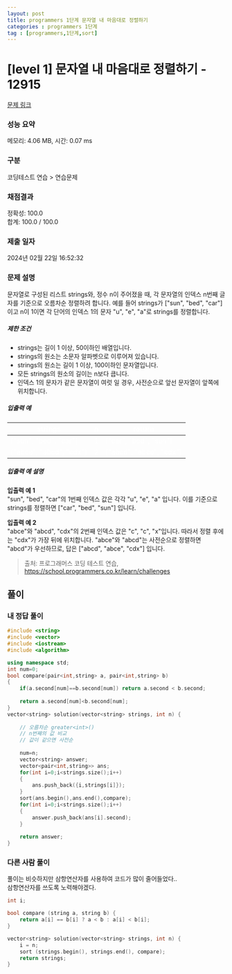 ```yaml
---
layout: post
title: programmers 1단계 문자열 내 마음대로 정렬하기
categories : programmers 1단계
tag : [programmers,1단계,sort]
---
```


<style>
    table, th, td {
        color: white;
    }
</style>

# [level 1] 문자열 내 마음대로 정렬하기 - 12915 

[문제 링크](https://school.programmers.co.kr/learn/courses/30/lessons/12915) 

### 성능 요약

메모리: 4.06 MB, 시간: 0.07 ms

### 구분

코딩테스트 연습 > 연습문제

### 채점결과

정확성: 100.0<br/>합계: 100.0 / 100.0

### 제출 일자

2024년 02월 22일 16:52:32

### 문제 설명

<p>문자열로 구성된 리스트 strings와, 정수 n이 주어졌을 때, 각 문자열의 인덱스 n번째 글자를 기준으로 오름차순 정렬하려 합니다. 예를 들어 strings가 ["sun", "bed", "car"]이고 n이 1이면 각 단어의 인덱스 1의 문자 "u", "e", "a"로 strings를 정렬합니다.</p>

<h5>제한 조건</h5>

<ul>
<li>strings는 길이 1 이상, 50이하인 배열입니다.</li>
<li>strings의 원소는 소문자 알파벳으로 이루어져 있습니다.</li>
<li>strings의 원소는 길이 1 이상, 100이하인 문자열입니다.</li>
<li>모든 strings의 원소의 길이는 n보다 큽니다.</li>
<li>인덱스 1의 문자가 같은 문자열이 여럿 일 경우, 사전순으로 앞선 문자열이 앞쪽에 위치합니다.</li>
</ul>

<h5>입출력 예</h5>
<table class="table">
        <thead><tr>
<th>strings</th>
<th>n</th>
<th>return</th>
</tr>
</thead>
        <tbody><tr>
<td>["sun", "bed", "car"]</td>
<td>1</td>
<td>["car", "bed", "sun"]</td>
</tr>
<tr>
<td>["abce", "abcd", "cdx"]</td>
<td>2</td>
<td>["abcd", "abce", "cdx"]</td>
</tr>
</tbody>
      </table>
<h5>입출력 예 설명</h5>

<p><strong>입출력 예 1</strong><br>
"sun", "bed", "car"의 1번째 인덱스 값은 각각 "u", "e", "a" 입니다. 이를 기준으로 strings를 정렬하면 ["car", "bed", "sun"] 입니다.</p>

<p><strong>입출력 예 2</strong><br>
"abce"와 "abcd", "cdx"의 2번째 인덱스 값은 "c", "c", "x"입니다. 따라서 정렬 후에는 "cdx"가 가장 뒤에 위치합니다. "abce"와 "abcd"는 사전순으로 정렬하면 "abcd"가 우선하므로, 답은 ["abcd", "abce", "cdx"] 입니다.</p>


> 출처: 프로그래머스 코딩 테스트 연습, https://school.programmers.co.kr/learn/challenges

## 풀이

### 내 정답 풀이

```c++
#include <string>
#include <vector>
#include <iostream>
#include <algorithm>

using namespace std;
int num=0;
bool compare(pair<int,string> a, pair<int,string> b)
{
    if(a.second[num]==b.second[num]) return a.second < b.second; 
    
    return a.second[num]<b.second[num];
}
vector<string> solution(vector<string> strings, int n) {
    
    // 오름차순 greater<int>()
    // n번째의 값 비교
    // 값이 같으면 사전순
    
    num=n;
    vector<string> answer;
    vector<pair<int,string>> ans;
    for(int i=0;i<strings.size();i++)
    {      
        ans.push_back({i,strings[i]});
    }
    sort(ans.begin(),ans.end(),compare);
    for(int i=0;i<strings.size();i++)
    {
        answer.push_back(ans[i].second);
    }
    
    return answer;
}
```

### 다른 사람 풀이   
   
풀이는 비슷하지만 삼항연산자를 사용하여 코드가 많이 줄어들었다..   
삼항연산자를 쓰도록 노력해야겠다.
``` c++
int i;

bool compare (string a, string b) {
    return a[i] == b[i] ? a < b : a[i] < b[i];
}

vector<string> solution(vector<string> strings, int n) {
    i = n;
    sort (strings.begin(), strings.end(), compare);
    return strings;
}

```